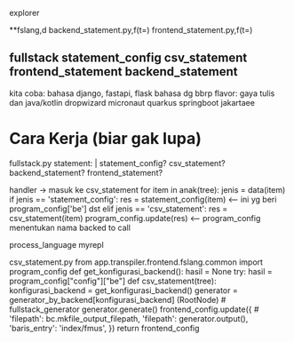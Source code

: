 explorer

**fslang,d
  backend_statement.py,f(t=)
  frontend_statement.py,f(t=)

fullstack
  statement_config
  csv_statement
  frontend_statement
  backend_statement
--
kita coba:
bahasa django, fastapi, flask
bahasa dg bbrp flavor: gaya tulis dan java/kotlin
dropwizard
micronaut
quarkus
springboot
jakartaee

# Cara Kerja (biar gak lupa)

fullstack.py
statement: 
	| statement_config? csv_statement? backend_statement? frontend_statement?

  handler -> masuk ke csv_statement
    for item in anak(tree):
      jenis = data(item)
      if jenis == 'statement_config':
        res = statement_config(item) <-- ini yg beri program_config['be'] dst
      elif jenis == 'csv_statement':
        res = csv_statement(item)
        program_config.update(res) <-- program_config menentukan nama backed to call

  process_language
  myrepl

csv_statement.py
from app.transpiler.frontend.fslang.common import program_config
def get_konfigurasi_backend():
	hasil = None
	try:
		hasil = program_config["config"]["be"]
def csv_statement(tree):
  konfigurasi_backend = get_konfigurasi_backend()
  generator = generator_by_backend[konfigurasi_backend] (RootNode) # fullstack_generator
	generator.generate()
  frontend_config.update({
		# 'filepath': bc.mkfile_output_filepath,
		'filepath': generator.output(),
		'baris_entry': 'index/fmus',
	})
  return frontend_config
